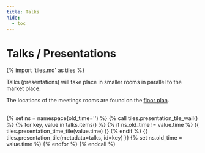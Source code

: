 ```yaml
---
title: Talks
hide:
  - toc
---
```


# Talks / Presentations

{% import 'tiles.md' as tiles %}

Talks (presentations) will take place in smaller rooms in parallel to the market
place.

The locations of the meetings rooms are found on the [floor
plan](../venue#floor-plan).

## 

{% set ns = namespace(old_time='') %}
{% call tiles.presentation_tile_wall() %}
  {% for key, value in talks.items() %}
    {% if ns.old_time != value.time %}
      {{ tiles.presentation_time_tile(value.time) }}
    {% endif %}
    {{ tiles.presentation_tile(metadata=talks, id=key) }}
    {% set ns.old_time = value.time %}
  {% endfor %}
{% endcall %}